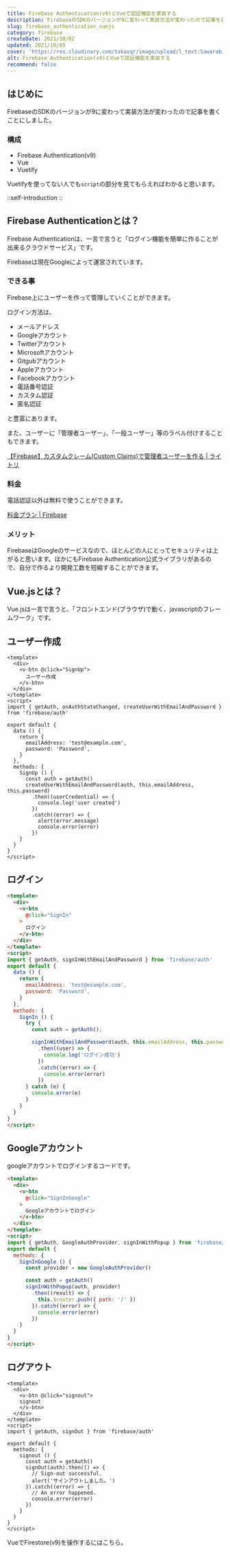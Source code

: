 ```yaml
---
title: Firebase Authentication(v9)とVueで認証機能を実装する
description: FirebaseのSDKのバージョンが9に変わって実装方法が変わったので記事を書くことにしました。 構成はFirebase Authentication(v9)、Vue、Vuetifyです。Vuetifyを使ってない人でもscriptの部分を見てもらえればわかると思います。
slug: firebase_authentication_vuejs
category: firebase
createDate: 2021/10/02
updated: 2021/10/05
cover: 'https://res.cloudinary.com/takasqr/image/upload/l_text:Sawarabi%20Gothic_80_bold:Firebase Authentication(v9)とVueで認証機能を実装する,co_rgb:fff,w_620,c_fit/v1712091289/ogp_image_zorhlz.png'
alt: Firebase Authentication(v9)とVueで認証機能を実装する
recommend: false
---
```

## はじめに



FirebaseのSDKのバージョンが9に変わって実装方法が変わったので記事を書くことにしました。

### 構成
* Firebase Authentication(v9)
* Vue
* Vuetify

Vuetifyを使ってない人でも`script`の部分を見てもらえればわかると思います。

::self-introduction
::

## Firebase Authenticationとは？
Firebase Authenticationは、一言で言うと「ログイン機能を簡単に作ることが出来るクラウドサービス」です。

Firebaseは現在Googleによって運営されています。

### できる事
Firebase上にユーザーを作って管理していくことができます。

ログイン方法は、

* メールアドレス
* Googleアカウント
* Twitterアカウント
* Microsoftアカウント
* Gitgubアカウント
* Appleアカウント
* Facebookアカウント
* 電話番号認証
* カスタム認証
* 匿名認証

と豊富にあります。


また、ユーザーに「管理者ユーザー」、「一般ユーザー」等のラベル付けすることもできます。

[【Firebase】カスタムクレーム(Custom Claims)で管理者ユーザーを作る | ライトリ](https://litely.net/post/tech/firebase/guide/custom_claims/)

### 料金
電話認証以外は無料で使うことができます。

[料金プラン | Firebase](https://firebase.google.com/pricing?hl=ja)


### メリット

FirebaseはGoogleのサービスなので、ほとんどの人にとってセキュリティは上がると思います。ほかにもFirebase Authentication公式ライブラリがあるので、自分で作るより開発工数を短縮することができます。

## Vue.jsとは？

Vue.jsは一言で言うと、「フロントエンド(ブラウザ)で動く、javascriptのフレームワーク」です。



## ユーザー作成
```vue
<template>
  <div>
    <v-btn @click="SignUp">
      ユーザー作成
    </v-btn>
  </div>
</template>
<script>
import { getAuth, onAuthStateChanged, createUserWithEmailAndPassword } from 'firebase/auth'

export default {
  data () {
    return {
      emailAddress: 'test@example.com',
      password: 'Password',
    }
  },
  methods: {
    SignUp () {
      const auth = getAuth()
      createUserWithEmailAndPassword(auth, this.emailAddress, this.password)
        .then((userCredential) => {
          console.log('user created')
        })
        .catch((error) => {
          alert(error.message)
          console.error(error)
        })
    }
  }
}
</script>
```

## ログイン

```html
<template>
  <div>
    <v-btn
      @click="SignIn"
    >
      ログイン
    </v-btn>
  </div>
</template>
<script>
import { getAuth, signInWithEmailAndPassword } from 'firebase/auth'
export default {
  data () {
    return {
      emailAddress: 'test@example.com',
      password: 'Password',
    }
  },
  methods: {
    SignIn () {
      try {
        const auth = getAuth();

        signInWithEmailAndPassword(auth, this.emailAddress, this.password)
          .then((user) => {
            console.log('ログイン成功')
          })
          .catch((error) => {
            console.error(error)
          })
      } catch (e) {
        console.error(e)
      }
    }
  }
}
</script>
```

## Googleアカウント

googleアカウントでログインするコードです。

```html
<template>
  <div>
    <v-btn
      @click="SignInGoogle"
    >
      Googleアカウントでログイン
    </v-btn>
  </div>
</template>
<script>
import { getAuth, GoogleAuthProvider, signInWithPopup } from 'firebase/auth'
export default {
  methods: {
    SignInGoogle () {
      const provider = new GoogleAuthProvider()

      const auth = getAuth()
      signInWithPopup(auth, provider)
        .then((result) => {
          this.$router.push({ path: '/' })
        }).catch((error) => {
          console.error(error)
        })
    }
  }
}
</script>
```

## ログアウト

```vue
<template>
  <div>
    <v-btn @click="signout">
    signout
    </v-btn>
  </div>
</template>
<script>
import { getAuth, signOut } from 'firebase/auth'

export default {
  methods: {
    signout () {
      const auth = getAuth()
      signOut(auth).then(() => {
        // Sign-out successful.
        alert('サインアウトしました。')
      }).catch((error) => {
        // An error happened.
        console.error(error)
      })
    }
  }
}
</script>
```


VueでFirestore(v9)を操作するにはこちら。

<post-card-small slug="firebase_firestore_vuejs" lang="ja"></post-card-small>